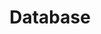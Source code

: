 ---
layout: list
type: category
title: Database
slug: database
sidebar: true
order: 2
description: >
  All posts about Database
---